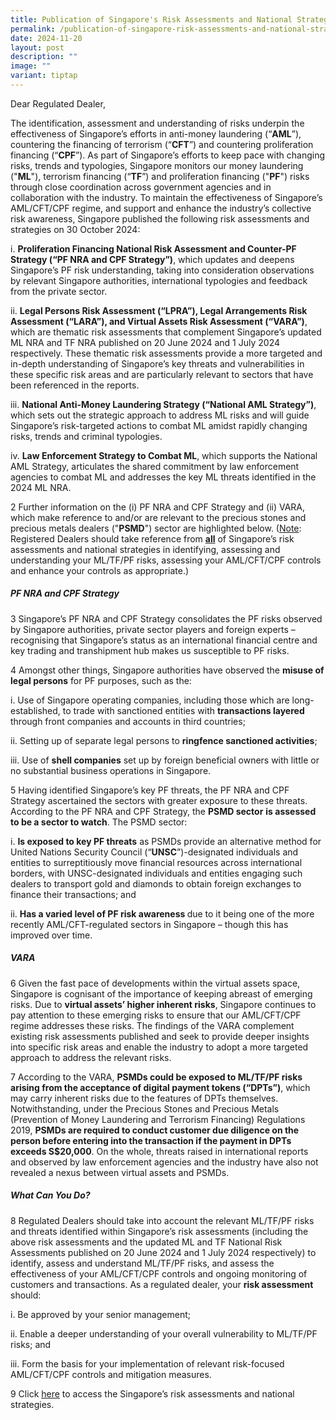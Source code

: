 ```yaml
---
title: Publication of Singapore's Risk Assessments and National Strategies
permalink: /publication-of-singapore-risk-assessments-and-national-strategies/
date: 2024-11-20
layout: post
description: ""
image: ""
variant: tiptap
---
```

<p>Dear Regulated Dealer,</p>
<p>The identification, assessment and understanding of risks underpin the
effectiveness of Singapore’s efforts in anti-money laundering (“<strong>AML</strong>”),
countering the financing of terrorism (“<strong>CFT</strong>”) and countering
proliferation financing (“<strong>CPF</strong>”). As part of Singapore’s
efforts to keep pace with changing risks, trends and typologies, Singapore
monitors our money laundering ("<strong>ML</strong>"), terrorism financing
(“<strong>TF</strong>”) and proliferation financing ("<strong>PF</strong>")
risks through close coordination across government agencies and in collaboration
with the industry. To maintain the effectiveness of Singapore’s AML/CFT/CPF
regime, and support and enhance the industry’s collective risk awareness,
Singapore published the following risk assessments and strategies on 30
October 2024:</p>
<p>i. <strong>Proliferation Financing National Risk Assessment and Counter-PF Strategy (“PF NRA and CPF Strategy”)</strong>,
which updates and deepens Singapore’s PF risk understanding, taking into
consideration observations by relevant Singapore authorities, international
typologies and feedback from the private sector.</p>
<p>ii. <strong>Legal Persons Risk Assessment (“LPRA”), Legal Arrangements Risk Assessment (“LARA”), and Virtual Assets Risk Assessment (“VARA”)</strong>,
which are thematic risk assessments that complement Singapore’s updated
ML NRA and TF NRA published on 20 June 2024 and 1 July 2024 respectively.
These thematic risk assessments provide a more targeted and in-depth understanding
of Singapore’s key threats and vulnerabilities in these specific risk areas
and are particularly relevant to sectors that have been referenced in the
reports.</p>
<p>iii. <strong>National Anti-Money Laundering Strategy (“National AML Strategy”)</strong>,
which sets out the strategic approach to address ML risks and will guide
Singapore’s risk-targeted actions to combat ML amidst rapidly changing
risks, trends and criminal typologies.</p>
<p>iv. <strong>Law Enforcement Strategy to Combat ML</strong>, which supports
the National AML Strategy, articulates the shared commitment by law enforcement
agencies to combat ML and addresses the key ML threats identified in the
2024 ML NRA.</p>
<p>2 Further information on the (i) PF NRA and CPF Strategy and (ii) VARA,
which make reference to and/or are relevant to the precious stones and
precious metals dealers ("<strong>PSMD</strong>") sector are highlighted
below. (<u>Note</u>: Registered Dealers should take reference from <strong><u>all</u></strong> of
Singapore’s risk assessments and national strategies in identifying, assessing
and understanding your ML/TF/PF risks, assessing your AML/CFT/CPF controls
and enhance your controls as appropriate.)</p>
<h5><strong>PF NRA and CPF Strategy</strong></h5>
<p>3 Singapore’s PF NRA and CPF Strategy consolidates the PF risks observed
by Singapore authorities, private sector players and foreign experts –
recognising that Singapore’s status as an international financial centre
and key trading and transhipment hub makes us susceptible to PF risks.</p>
<p>4 Amongst other things, Singapore authorities have observed the <strong>misuse of legal persons</strong> for
PF purposes, such as the:</p>
<p>i. Use of Singapore operating companies, including those which are long-established,
to trade with sanctioned entities with <strong>transactions layered</strong> through
front companies and accounts in third countries;</p>
<p>ii. Setting up of separate legal persons to <strong>ringfence sanctioned activities</strong>;</p>
<p>iii. Use of <strong>shell companies</strong> set up by foreign beneficial
owners with little or no substantial business operations in Singapore.</p>
<p>5 Having identified Singapore’s key PF threats, the PF NRA and CPF Strategy
ascertained the sectors with greater exposure to these threats. According
to the PF NRA and CPF Strategy, the <strong>PSMD sector</strong>  <strong>is assessed to be a sector to watch</strong>.
The PSMD sector:</p>
<p>i. <strong>Is exposed to key PF threats</strong> as PSMDs provide an alternative
method for United Nations Security Council (“<strong>UNSC</strong>”)-designated
individuals and entities to surreptitiously move financial resources across
international borders, with UNSC-designated individuals and entities engaging
such dealers to transport gold and diamonds to obtain foreign exchanges
to finance their transactions; and</p>
<p>ii. <strong>Has a varied level of PF risk awareness </strong>due to it
being one of the more recently AML/CFT-regulated sectors in Singapore –
though this has improved over time.</p>
<h5><strong>VARA</strong></h5>
<p>6 Given the fast pace of developments within the virtual assets space,
Singapore is cognisant of the importance of keeping abreast of emerging
risks. Due to <strong>virtual assets’ higher inherent risks</strong>, Singapore
continues to pay attention to these emerging risks to ensure that our AML/CFT/CPF
regime addresses these risks. The findings of the VARA complement existing
risk assessments published and seek to provide deeper insights into specific
risk areas and enable the industry to adopt a more targeted approach to
address the relevant risks.</p>
<p>7 According to the VARA, <strong>PSMDs could be exposed to ML/TF/PF risks arising from the acceptance of digital payment tokens (“DPTs”)</strong>,
which may carry inherent risks due to the features of DPTs themselves.
Notwithstanding, under the Precious Stones and Precious Metals (Prevention
of Money Laundering and Terrorism Financing) Regulations 2019, <strong>PSMDs are required to conduct customer due diligence on the person before entering into the transaction if the payment in DPTs exceeds S$20,000</strong>.
On the whole, threats raised in international reports and observed by law
enforcement agencies and the industry have also not revealed a nexus between
virtual assets and PSMDs.</p>
<h5><strong>What Can You Do?</strong></h5>
<p>8 Regulated Dealers should take into account the relevant ML/TF/PF risks
and threats identified within Singapore’s risk assessments (including the
above risk assessments and the updated ML and TF National Risk Assessments
published on 20 June 2024 and 1 July 2024 respectively) to identify, assess
and understand ML/TF/PF risks, and assess the effectiveness of your AML/CFT/CPF
controls and ongoing monitoring of customers and transactions. As a regulated
dealer, your <strong>risk assessment</strong> should:</p>
<p>i. Be approved by your senior management;</p>
<p>ii. Enable a deeper understanding of your overall vulnerability to ML/TF/PF
risks; and</p>
<p>iii. Form the basis for your implementation of relevant risk-focused AML/CFT/CPF
controls and mitigation measures.</p>
<p>9 Click <a href="https://acd.mlaw.gov.sg/aml-cft-cpf-resources/" rel="noopener nofollow" target="_blank">here</a> to
access the Singapore’s risk assessments and national strategies.</p>